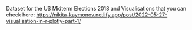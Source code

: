 Dataset for the US Midterm Elections 2018 and Visualisations that you can check here: https://nikita-kaymonov.netlify.app/post/2022-05-27-visualisation-in-r-plotly-part-1/
